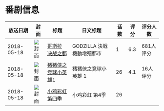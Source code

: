 # 番剧信息

|放送日期|封面|标题|日文标题|话数|评分|评分人数|
|---|---|---|---|---|---|---|
|2018-05-18|![封面](https://lain.bgm.tv/pic/cover/c/54/b7/212059_SCd4P.jpg)|[哥斯拉 决战之都](https://bangumi.tv/subject/212059)|GODZILLA 決戦機動増殖都市|1|6.3|681人评分|
|2018-05-18|![封面](https://lain.bgm.tv/pic/cover/c/1f/ae/246981_1wD8G.jpg)|[猪猪侠之竞球小英雄1](https://bangumi.tv/subject/246981)|猪猪侠之竞球小英雄 1|26|4.1|16人评分|
|2018-05-18|![封面](https://lain.bgm.tv/pic/cover/c/b6/d0/247806_Vov2C.jpg)|[小鸡彩虹 第四季](https://bangumi.tv/subject/247806)|小鸡彩虹 第4季|26|||
